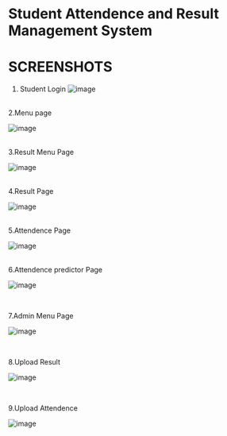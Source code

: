 # Student Attendence and Result Management System

# SCREENSHOTS

1. Student Login
![image](https://user-images.githubusercontent.com/103445214/188955216-c6de67e7-19f0-4bc1-a28d-df4b454cfa1c.png)
</br>
2.Menu page

![image](https://user-images.githubusercontent.com/103445214/188955827-3ea0f827-3f4a-4de3-a97a-7d4cbb4e6b02.png)

</br>
3.Result Menu Page

![image](https://user-images.githubusercontent.com/103445214/188956566-57f39422-312c-4696-a457-2266a042b1de.png)

</br>
4.Result Page

![image](https://user-images.githubusercontent.com/103445214/188956645-430925ba-ef8c-4d89-bb5f-5aefd77571ba.png)

</br>
5.Attendence Page

![image](https://user-images.githubusercontent.com/103445214/188956880-9d06bc3e-9543-4ae4-9112-c4c5e339ec9a.png)

</br>
6.Attendence predictor Page

![image](https://user-images.githubusercontent.com/103445214/188957358-f2d9c6db-c863-479f-9c35-dbfb1b33445c.png)

</br>

7.Admin Menu Page

![image](https://user-images.githubusercontent.com/103445214/188957600-8e8bd7a6-8144-47e3-984b-09d856de9b40.png)

</br>

8.Upload Result

![image](https://user-images.githubusercontent.com/103445214/188957770-b5261fc7-6eb6-4bb4-8941-6aa8a2fa6ccc.png)

</br>

9.Upload Attendence

![image](https://user-images.githubusercontent.com/103445214/188958025-3dfa858c-4c19-4b8a-9e51-780f35d51311.png)

</br>

